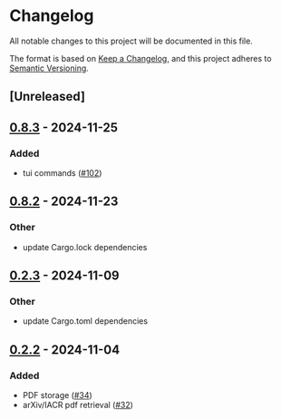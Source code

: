 # Changelog
All notable changes to this project will be documented in this file.

The format is based on [Keep a Changelog](https://keepachangelog.com/en/1.0.0/),
and this project adheres to [Semantic Versioning](https://semver.org/spec/v2.0.0.html).

## [Unreleased]

## [0.8.3](https://github.com/Autoparallel/learner/compare/learner-v0.8.2...learner-v0.8.3) - 2024-11-25

### Added
- tui commands ([#102](https://github.com/Autoparallel/learner/pull/102))

## [0.8.2](https://github.com/Autoparallel/learner/compare/learner-v0.8.1...learner-v0.8.2) - 2024-11-23

### Other
- update Cargo.lock dependencies

## [0.2.3](https://github.com/Autoparallel/learner/compare/learner-v0.2.2...learner-v0.2.3) - 2024-11-09

### Other
- update Cargo.toml dependencies

## [0.2.2](https://github.com/Autoparallel/learner/compare/learner-v0.2.1...learner-v0.2.2) - 2024-11-04

### Added
- PDF storage ([#34](https://github.com/Autoparallel/learner/pull/34))
- arXiv/IACR pdf retrieval ([#32](https://github.com/Autoparallel/learner/pull/32))
